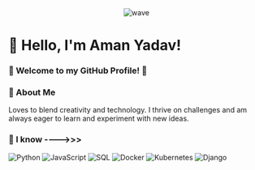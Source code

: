 <div align="center">
  <img src="https://media.giphy.com/media/JIX9t2j0ZTN9S/giphy.gif" alt="wave" />
</div>

# 👋 Hello, I'm Aman Yadav!
### 🌟 Welcome to my GitHub Profile! 🌟


### 🚀 About Me

Loves to blend creativity and technology. I thrive on challenges and am always eager to learn and experiment with new ideas.

### 🔧 I know ---->>>

![Python](https://img.shields.io/badge/Python-3776AB?style=for-the-badge&logo=python&logoColor=white)
![JavaScript](https://img.shields.io/badge/JavaScript-F7DF1E?style=for-the-badge&logo=javascript&logoColor=black)
![SQL](https://img.shields.io/badge/SQL-4479A1?style=for-the-badge&logo=postgresql&logoColor=white)
![Docker](https://img.shields.io/badge/Docker-2496ED?style=for-the-badge&logo=docker&logoColor=white)
![Kubernetes](https://img.shields.io/badge/Kubernetes-326CE5?style=for-the-badge&logo=kubernetes&logoColor=white)
![Django](https://img.shields.io/badge/Django-092E20?style=for-the-badge&logo=django&logoColor=white)

